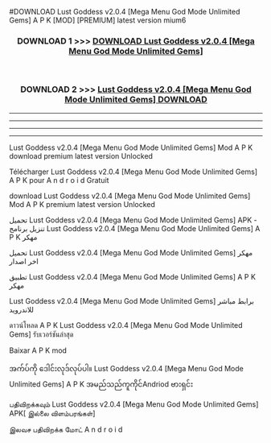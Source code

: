 #DOWNLOAD Lust Goddess v2.0.4  [Mega Menu God Mode Unlimited Gems] A P K [MOD] [PREMIUM] latest version mium6



<div align="center">

<h3>DOWNLOAD 1 >>> <a href="https://teeasianyam.web.app?sq=Lust Goddess v2.0.4  [Mega Menu God Mode Unlimited Gems]">DOWNLOAD Lust Goddess v2.0.4  [Mega Menu God Mode Unlimited Gems] </a></h3><br>

<h3>DOWNLOAD 2 >>> <a href="https://teeasianyam.web.app?sq=Lust Goddess v2.0.4  [Mega Menu God Mode Unlimited Gems] ">Lust Goddess v2.0.4  [Mega Menu God Mode Unlimited Gems]  DOWNLOAD </a></h3>

</div>


----------------------------------------------------------

----------------------------------------------------------

----------------------------------------------------------

----------------------------------------------------------


Lust Goddess v2.0.4  [Mega Menu God Mode Unlimited Gems]  Mod A P K download premium latest version Unlocked

Télécharger Lust Goddess v2.0.4  [Mega Menu God Mode Unlimited Gems]  A P K pour A n d r o i d Gratuit

download Lust Goddess v2.0.4  [Mega Menu God Mode Unlimited Gems]  Mod A P K premium latest version Unlocked

تحميل Lust Goddess v2.0.4  [Mega Menu God Mode Unlimited Gems]  APK - تنزيل برنامج Lust Goddess v2.0.4  [Mega Menu God Mode Unlimited Gems]  A P K مهكر

تحميل Lust Goddess v2.0.4  [Mega Menu God Mode Unlimited Gems]  مهكر اخر اصدار

تطبيق Lust Goddess v2.0.4  [Mega Menu God Mode Unlimited Gems]  A P K مهكر

Lust Goddess v2.0.4  [Mega Menu God Mode Unlimited Gems]  برابط مباشر للاندرويد

ดาวน์โหลด A P K Lust Goddess v2.0.4  [Mega Menu God Mode Unlimited Gems]  รับเวอร์ชันล่าสุด

Baixar A P K mod

အက်ပ်ကို ဒေါင်းလုဒ်လုပ်ပါ။ Lust Goddess v2.0.4  [Mega Menu God Mode Unlimited Gems]  A P K အမည်သည်ကူကိုင်Andriod ဗားရှင်း

பதிவிறக்கவும் Lust Goddess v2.0.4  [Mega Menu God Mode Unlimited Gems]  APK[ இல்லை விளம்பரங்கள்] 
 
இலவச பதிவிறக்க மோட் A n d r o i d



